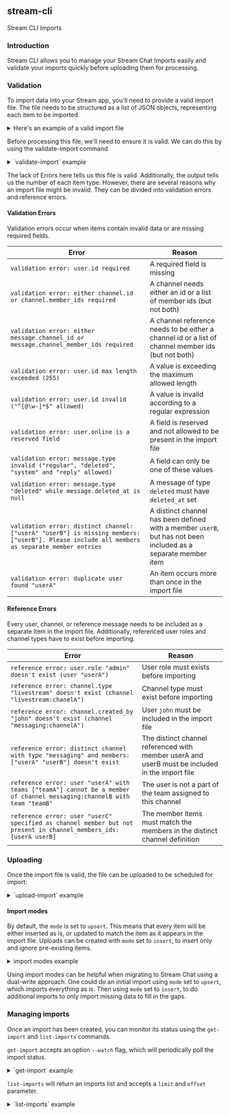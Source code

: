 ## stream-cli

Stream CLI Imports

### Introduction

Stream CLI allows you to manage your Stream Chat Imports easily and validate your imports quickly before uploading them
for processing.

### Validation

To import data into your Stream app, you'll need to provide a valid import file. The file needs to be structured as a
list of JSON objects, representing each item to be imported.

<details markdown="1">
<summary>Here's an example of a valid import file</summary>

```json
[
  {
    "type": "user",
    "item": {
      "id": "hannibal",
      "role": "user",
      "teams": [
        "A-team"
      ]
    }
  },
  {
    "type": "user",
    "item": {
      "id": "murdock",
      "role": "user",
      "teams": [
        "A-team"
      ],
      "push_notifications": {
        "disabled": true,
        "disabled_reason": "doesn't want to be disturbed"
      }
    }
  },
  {
    "type": "channel",
    "item": {
      "id": "HQ",
      "type": "messaging",
      "team": "A-team",
      "created_by": "hannibal"
    }
  },
  {
    "type": "member",
    "item": {
      "channel_id": "HQ",
      "channel_type": "messaging",
      "user_id": "hannibal"
    }
  },
  {
    "type": "member",
    "item": {
      "channel_id": "HQ",
      "channel_type": "messaging",
      "user_id": "murdock"
    }
  },
  {
    "type": "message",
    "item": {
      "id": "message1",
      "channel_id": "HQ",
      "channel_type": "messaging",
      "user": "hannibal",
      "text": "I love it when a plan comes together"
    }
  },
  {
    "type": "reaction",
    "item": {
      "message_id": "message1",
      "type": "like",
      "user_id": "murdock",
      "created_at": "2022-01-01T01:01:01Z"
    }
  },
  {
    "type": "device",
    "item": {
      "id": "deviceID",
      "user_id": "hannibal",
      "created_at": "2022-01-01T01:01:01Z",
      "push_provider_type": "firebase"
    }
  }
]
```
</details>

Before processing this file, we'll need to ensure it is valid. We can do this by using the validate-import command.

<details markdown="1">
<summary>`validate-import` example</summary>

```shell
$ stream-cli chat validate-import my-data.json                                                                                                                                                                                                                           9:33:17
{
  "Stats": {
    "channels": 1,
    "members": 2,
    "messages": 1,
    "reactions": 1,
    "users": 2
  },
  "Errors": null
}
```
</details>

The lack of Errors here tells us this file is valid. Additionally, the output tells us the number of each item type.
However, there are several reasons why an import file might be invalid. They can be divided into validation errors and
reference errors.

#### Validation Errors

Validation errors occur when items contain invalid data or are missing required fields.

| Error                                                                                                                                        | Reason                                                                                                         |
| -------------------------------------------------------------------------------------------------------------------------------------------- | -------------------------------------------------------------------------------------------------------------- |
| `validation error: user.id required`                                                                                                         | A required field is missing                                                                                    |
| `validation error: either channel.id or channel.member_ids required`                                                                         | A channel needs either an id or a list of member ids (but not both)                                            |
| `validation error: either message.channel_id or message.channel_member_ids required`                                                         | A channel reference needs to be either a channel id or a list of channel member ids (but not both)             |
| `validation error: user.id max length exceeded (255)`                                                                                        | A value is exceeding the maximum allowed length                                                                |
| `validation error: user.id invalid ("^[@\w-]*$" allowed)`                                                                                    | A value is invalid according to a regular expression                                                           |
| `validation error: user.online is a reserved field`                                                                                          | A field is reserved and not allowed to be present in the import file                                           |
| `validation error: message.type invalid ("regular", "deleted", "system" and "reply" allowed)`                                                | A field can only be one of these values                                                                        |
| `validation error: message.type "deleted" while message.deleted_at is null`                                                                  | A message of type `deleted` must have `deleted_at` set                                                         |
| `validation error: distinct channel: ["userA" "userB"] is missing members: ["userB"]. Please include all members as separate member entries` | A distinct channel has been defined with a member `userB`, but has not been included as a separate member item |
| `validation error: duplicate user found "userA"`                                                                                             | An item occurs more than once in the import file                                                               |

#### Reference Errors

Every user, channel, or reference message needs to be included as a separate item in the import file. Additionally,
referenced user roles and channel types have to exist before importing.

| Error                                                                                                                   | Reason                                                                                          |
| ----------------------------------------------------------------------------------------------------------------------- | ----------------------------------------------------------------------------------------------- |
| `reference error: user.role "admin" doesn't exist (user "userA")`                                                       | User role must exists before importing                                                          |
| `reference error: channel.type "livestream" doesn't exist (channel "livestream:chanelA")`                               | Channel type must exist before importing                                                        |
| `reference error: channel.created_by "john" doesn't exist (channel "messaging:channelA")`                               | User `john` must be included in the import file                                                 |
| `reference error: distinct channel with type "messaging" and members:["userA" "userB"] doesn't exist`                   | The distinct channel referenced with member userA and userB must be included in the import file |
| `reference error: user "userA" with teams ["teamA"] cannot be a member of channel messaging:channelB with team "teamB"` | The user is not a part of the team assigned to this channel                                     |
| `reference error: user "userC" specified as channel member but not present in channel_members_ids: [userA userB]`       | The member items must match the members in the distinct channel definition                      |

### Uploading

Once the import file is valid, the file can be uploaded to be scheduled for import:

<details markdown="1">
<summary>`upload-import` example</summary>

```shell
$ stream-cli chat upload-import my-data.json                                                                                                                                                                                                                            10:14:36
{
  "created_at": "2022-05-16T09:02:37.991181Z",
  "path": "s3://stream-import/1171432/7e7fbaf4-e266-4877-96da-fbacf650d0a1/my-data.json",
  "mode": "upsert",
  "history": [],
  "id": "79502357-3f4b-486e-9a78-400a184a1088",
  "state": "uploaded",
  "updated_at": "2022-05-16T09:02:37.991181Z",
  "result": null,
  "size": 1230
}
```
</details>

#### Import modes

By default, the `mode` is set to `upsert`. This means that every item will be either inserted as is, or updated to match
the item as it appears in the import file. Uploads can be created with `mode` set to `insert`, to insert only and ignore
pre-existing items.

<details markdown="1">
<summary>import modes example</summary>

```shell
$ stream-cli chat upload-import valid-data.json --mode insert                                                                                                                                                                                                              11:02:44
{
  "created_at": "2022-05-16T09:06:26.356475Z",
  "path": "s3://stream-import/1171432/f9460261-ce3c-4594-a236-33bbedfa85a7/valid-data.json",
  "mode": "insert",
  "history": [],
  "id": "f0077dab-84f3-48f1-9292-2bf1b48fd6f0",
  "state": "uploaded",
  "updated_at": "2022-05-16T09:06:26.356475Z",
  "result": null,
  "size": 1230
}
```
</details>

Using import modes can be helpful when migrating to Stream Chat using a dual-write approach. 
One could do an initial import using `mode` set to `upsert`, which imports everything as is. 
Then using `mode` set to `insert`, to do additional imports to only import missing data to fill in the gaps.

### Managing imports

Once an import has been created, you can monitor its status using the `get-import` and `list-imports` commands.

`get-import` accepts an option `--watch` flag, which will periodically poll the import status.

<details markdown="1">
<summary>`get-import` example</summary>

```shell
$ stream-cli chat get-import f0077dab-84f3-48f1-9292-2bf1b48fd6f0  --watch                                                                                                                                                                                                 13:50:09
{
  "import_task": {
    "created_at": "2022-05-16T09:06:26.356475Z",
    "path": "s3://stream-import/1171432/f9460261-ce3c-4594-a236-33bbedfa85a7/valid-data.json",
    "mode": "insert",
    "history": [],
    "id": "f0077dab-84f3-48f1-9292-2bf1b48fd6f0",
    "state": "uploaded",
    "updated_at": "2022-05-16T09:06:26.356475Z",
    "result": null,
    "size": 1230
  },
  "ratelimit": {
    "limit": 300,
    "remaining": 299,
    "reset": 1652701860
  }
}
```
</details>

`list-imports` will return an imports list and accepts a `limit` and `offset` parameter.

<details markdown="1">
<summary>`list-imports` example</summary>

```shell
$ stream-cli chat list-imports                                                                                                                                                                                                                                       130 ↵ 13:51:07
[
  {
    "created_at": "2022-05-16T09:06:26.356475Z",
    "path": "s3://stream-import/1171432/f9460261-ce3c-4594-a236-33bbedfa85a7/valid-data.json",
    "mode": "insert",
    "history": [],
    "id": "f0077dab-84f3-48f1-9292-2bf1b48fd6f0",
    "state": "uploaded",
    "updated_at": "2022-05-16T09:06:26.356475Z",
    "result": null,
    "size": 1230
  },
  {
    "created_at": "2022-05-16T09:02:37.991181Z",
    "path": "s3://stream-import/1171432/7e7fbaf4-e266-4877-96da-fbacf650d0a1/valid-data.json",
    "mode": "upsert",
    "history": [],
    "id": "79502357-3f4b-486e-9a78-400a184a1088",
    "state": "uploaded",
    "updated_at": "2022-05-16T09:02:37.991181Z",
    "result": null,
    "size": 1230
  }
]
```
</details>
